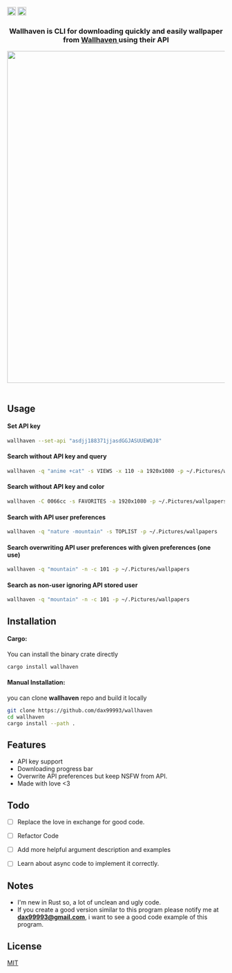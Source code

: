 [<img alt="github" src="https://img.shields.io/static/v1?label=github&message=wallhaven&color=acb0d0&logo=Github&style=flat-square&logoColor=a9b1d6" height="20">](https://github.com/dax99993/wallhaven)
[<img alt="crates" src="https://img.shields.io/crates/v/wallhaven?logo=rust&logoColor=a9b1d6&style=flat-square&color=fc8d62" height="20">](https://crates.io/crates/ansinator)
<div align="center">

  <h3>
Wallhaven is CLI for downloading quickly and easily wallpaper from <a href ="https://wallhaven.cc" > Wallhaven </a> using their API
  </h3>
</div>

<div align="center">
  <img src="https://github.com/dax99993/wallhaven/blob/main/demo/demo.gif" width='1024' height='768'>
  <br/><br/>
</div>

## Usage
#### Set API key
```sh
wallhaven --set-api "asdjj188371jjasdGGJASUUEWQJ8" 
```
#### Search without API key and query
```sh
wallhaven -q "anime +cat" -s VIEWS -x 110 -a 1920x1080 -p ~/.Pictures/wallpapers
```
#### Search without API key and color
```sh
wallhaven -C 0066cc -s FAVORITES -a 1920x1080 -p ~/.Pictures/wallpapers
```

#### Search with API user preferences
```sh
wallhaven -q "nature -mountain" -s TOPLIST -p ~/.Pictures/wallpapers
```

#### Search overwriting API user preferences with given preferences (one use)
```sh
wallhaven -q "mountain" -n -c 101 -p ~/.Pictures/wallpapers
```

#### Search as non-user ignoring API stored user
```sh
wallhaven -q "mountain" -n -c 101 -p ~/.Pictures/wallpapers
```

## Installation
#### Cargo:
You can install the binary crate directly
```sh
cargo install wallhaven 
```

#### Manual Installation:
you can clone **wallhaven** repo and build it locally
```sh
git clone https://github.com/dax99993/wallhaven
cd wallhaven 
cargo install --path .
```

## Features
- API key support
- Downloading progress bar
- Overwrite API preferences but keep NSFW from API. 
- Made with love <3


## Todo
- [ ] Replace the love in exchange for good code.
- [ ] Refactor Code
- [ ] Add more helpful argument description and examples 
- [ ] Learn about async code to implement it correctly.


## Notes
- I'm new in Rust so, a lot of unclean and ugly code.
- If you create a good version similar to this program please notify me at **dax99993@gmail.com**, i want to see a good code example of this program.

## License
[MIT](https://mit-license.org/)
